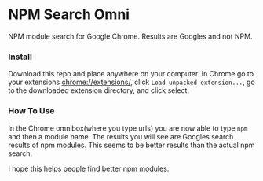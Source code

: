 # NPM Search Omni
NPM module search for Google Chrome. Results are Googles and not NPM.

### Install
Download this repo and place anywhere on your computer. In Chrome go to your extensions [chrome://extensions/](chrome://extensions/), click `Load unpacked extension...`, go to the downloaded extension directory, and click select.

### How To Use
In the Chrome omnibox(where you type urls) you are now able to type `npm` and then a module name. The results you will see are Googles search results of npm modules. This seems to be better results than the actual npm search.

I hope this helps people find better npm modules.
